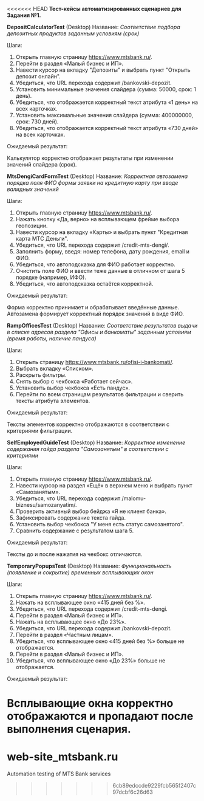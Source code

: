<<<<<<< HEAD
**Тест-кейсы автоматизированных сценариев для Задания №1.**

**DepositCalculatorTest** (Desktop)
Название: _Соответствие подбора депозитных продуктов заданным условиям (срок)_

Шаги:

1. Открыть главную страницу https://www.mtsbank.ru/.
2. Перейти в раздел «Малый бизнес и ИП».
3. Навести курсор на вкладку "Депозиты" и выбрать пункт "Открыть депозит онлайн".
4. Убедиться, что URL перехода содержит /bankovski-depozit.
5. Установить минимальные значения слайдера (сумма: 50000, срок: 1 день).
6. Убедиться, что отображается корректный текст атрибута «1 день» на всех карточках.
7. Установить максимальные значения слайдера (сумма: 400000000, срок: 730 дней).
8. Убедиться, что отображается корректный текст атрибута «730 дней» на всех карточках.

Ожидаемый результат:

Калькулятор корректно отображает результаты при изменении значений слайдера (срок).



**MtsDengiCardFormTest** (Desktop)
Название: _Корректная автозамена порядка поля ФИО формы заявки на кредитную карту при вводе валидных значений_

Шаги:

1. Открыть главную страницу https://www.mtsbank.ru/.
2. Нажать кнопку «Да, верно» на всплывающем фрейме выбора геопозиции.
3. Навести курсор на вкладку «Карты» и выбрать пункт "Кредитная карта МТС Деньги".
4. Убедиться, что URL перехода содержит /credit-mts-dengi/.
5. Заполнить форму, введя: номер телефона, дату рождения, email и ФИО.
6. Убедиться, что автоподсказка для ФИО работает корректно.
7. Очистить поле ФИО и ввести теже данные в отличном от шага 5 порядке (например, ИФО).
8. Убедиться, что автоподсказка остаётся корректной.

Ожидаемый результат:

Форма корректно принимает и обрабатывает введённые данные.
Автозамена формирует корректный порядок значений в виде ФИО.



**RampOfficesTest** (Desktop)
Название: _Соответствие результатов выдачи в списке адресов раздела "Офисы и банкоматы"
          заданным условиям (время работы, наличие пандуса)_

Шаги:

1. Открыть страницу https://www.mtsbank.ru/ofisi-i-bankomati/.
2. Выбрать вкладку «Списком».
3. Раскрыть фильтры.
4. Снять выбор с чекбокса «Работает сейчас».
5. Установить выбор чекбокса «Есть пандус».
6. Перейти по всем страницам результатов фильтрации и сверить тексты атрибута элементов.

Ожидаемый результат:

Тексты элементов корректно отображаются в соответствии с критериями фильтрации.



**SelfEmployedGuideTest** (Desktop)
Название: _Корректное изменение содержания гайда раздела "Самозанятым" в соответствии с критериями_

Шаги:

1. Открыть главную страницу https://www.mtsbank.ru/.
2. Навести курсор на раздел «Ещё» в верхнем меню и выбрать пункт «Самозанятым».
3. Убедиться, что URL перехода содержит /malomu-biznesu/samozanyatim/.
4. Проверить активный выбор бейджа «Я не клиент банка».
5. Зафиксировать содержание текста гайда.
6. Установить выбор чекбокса "У меня есть статус самозанятого".
7. Сравнить содержание с результатом шага 5.

Ожидаемый результат:

Тексты до и после нажатия на чекбокс отличаются.



**TemporaryPopupsTest** (Desktop)
Название: _Функциональность (появление и сокрытие) временных всплывающих окон_

Шаги:

1. Открыть главную страницу https://www.mtsbank.ru/.
2. Нажать на всплывающее окно «415 дней без %».
3. Убедиться, что URL перехода содержит /credit-mts-dengi.
4. Перейти в раздел «Малый бизнес и ИП».
5. Нажать на всплывающее окно «До 23%».
6. Убедиться, что URL перехода содержит /bankovski-depozit.
7. Перейти в раздел «Частным лицам».
8. Убедиться, что всплывающее окно «415 дней без %» больше не отображается.
9. Перейти в раздел «Малый бизнес и ИП».
10. Убедиться, что всплывающее окно «До 23%» больше не отображается.

Ожидаемый результат:

Всплывающие окна корректно отображаются и пропадают после выполнения сценария.
=======
# web-site_mtsbank.ru
Automation testing of MTS Bank services
>>>>>>> 6cb89edccde9229fcb565f2407c97dcbf6c26d63
